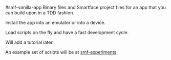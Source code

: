 #smf-vanilla-app
Binary files and Smartface project files for an app that you can build upon in a TDD fashion.

Install the app into an emulator or into a device.

Load scripts on the fly and have a fast development cycle.

Will add a tutorial later.

An example set of scripts will be at [smf-experiments](https://github.com/serkanserttop/smf-experiments)
